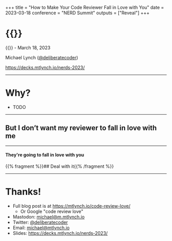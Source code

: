 +++
title = "How to Make Your Code Reviewer Fall in Love with You"
date = 2023-03-18
conference = "NERD Summit"
outputs = ["Reveal"]
+++

# {{<param title>}}

{{<param conference>}} - March 18, 2023

Michael Lynch ([@deliberatecoder](https://twitter.com/deliberatecoder))

https://decks.mtlynch.io/nerds-2023/

---

# Why?

* TODO

---

## But I don’t want my reviewer to fall in love with me

---

#### They're going to fall in love with you

{{% fragment %}}## Deal with it{{% /fragment %}}

---

# Thanks!

* Full blog post is at https://mtlynch.io/code-review-love/
  * Or Google "code review love"
* Mastodon: [michael@m.mtlynch.io](https://m.mtlynch.io/@michael)
* Twitter: [@deliberatecoder](https://twitter.com/deliberatecoder)
* Email: michael@mtlynch.io
* Slides: https://decks.mtlynch.io/nerds-2023/
